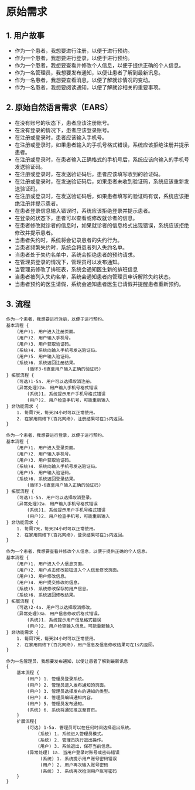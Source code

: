 # 原始需求

## 1. 用户故事

- 作为一个患者，我想要进行注册，以便于进行预约。
- 作为一个患者，我想要进行登录，以便于进行预约。
- 作为一个患者，我想要查看并修改个人信息，以便于提供正确的个人信息。
- 作为一名管理员，我想要发布通知，以便让患者了解到最新讯息。
- 作为一名患者，我想要查看消息，以便了解就诊情况的变动。
- 作为一名患者，我想要阅读通知，以便了解就诊相关的重要事项。

## 2. 原始自然语言需求（EARS）

- 在没有账号的状态下，患者应该注册账号。
- 在没有登录的情况下，患者应该登录账号。
- 在注册或登录时，患者应该输入手机号。
- 在注册或登录时，如果患者输入的手机号格式错误，系统应该拒绝注册并提示患者。
- 在注册或登录时，在患者输入正确格式的手机号后，系统应该向输入的手机号发送验证码。
- 在注册或登录时，在发送验证码后，患者应该填写收到的验证码。
- 在注册或登录时，在发送验证码后，如果患者未收到验证码，系统应该重新发送验证码。
- 在注册或登录时，在发送验证码后，如果患者填写的验证码有误，系统应该拒绝注册并提示患者。
- 在患者登录信息输入错误时，系统应该拒绝登录并提示患者。
- 在登录的状态下，患者可以查看或修改就诊者的信息。
- 在患者修改就诊者的信息时，如果就诊者的信息格式出现错误，系统应该拒绝修改并提示患者。
- 当患者失约时，系统将会记录患者的失约行为。
- 当患者频繁失约时，系统会将患者列入失约名单。
- 当患者处于失约名单中，系统会拒绝患者的预约请求。
- 在管理员登录的情况下，管理员可以发布通知。
- 当管理员修改了排班表，系统会通知医生新的排班信息
- 当患者被列入失约名单，系统会通知患者向管理员申诉解除失约状态。
- 当患者预约的医生请假，系统会通知患者医生已请假并提醒患者重新预约。

## 3. 流程

```
作为一个患者，我想要进行注册，以便于进行预约。
基本流程 {
	(用户)1. 用户进入注册页面。
	(用户)2. 用户输入手机号。
	(用户)3. 用户获取验证码。
	(系统)4. 系统向输入手机号发送验证码。
	(用户)5. 用户输入验证码。
	(系统)6. 系统返回注册结果。
		(循环3-6直至用户输入正确的验证码)		
} 拓展流程 {
	(可选)1-5a. 用户可以选择取消注册。
	(异常处理)2a. 用户输入手机号格式错误
		(系统)1. 系统提示用户手机号格式错误
		(用户)2. 用户检查手机号，可能重新输入
} 非功能需求 {
	1. 每周7天，每天24小时可以正常使用。
	2. 在家用网络下(百兆网络)，注册结果可在1s内返回。
}
```

```
作为一个患者，我想要进行登录，以便于进行预约。
基本流程 {
	(用户)1. 用户进入登录页面。
	(用户)2. 用户输入手机号。
	(用户)3. 用户获取验证码。
	(系统)4. 系统向输入手机号发送验证码。
	(用户)5. 用户输入验证码。
	(系统)6. 系统返回登录结果。
		(循环3-6直至用户输入正确的验证码)
} 拓展流程 {
	(可选)1-5a. 用户可以选择取消登录。
	(异常处理)2a. 用户输入手机号格式错误
		(系统)1. 系统提示用户手机号格式错误
		(用户)2. 用户检查手机号，可能重新输入
} 非功能需求 {
	1. 每周7天，每天24小时可以正常使用。
	2. 在家用网络下(百兆网络)，登录结果可在1s内返回。
}
```

```
作为一个患者，我想要查看并修改个人信息，以便于提供正确的个人信息。
基本流程 {
	(用户)1. 用户进入个人信息页面。
	(用户)2. 用户点击修改按钮进入个人信息修改页面。
	(用户)3. 用户修改信息。
	(用户)4. 用户提交修改的信息。
	(系统)5. 系统修改保存的用户信息。
	(系统)6. 系统返回修改结果。
} 拓展流程 {
	(可选)2-4a. 用户可以选择取消修改。
	(异常处理)3a. 用户信息修改后格式错误。
		(系统)1. 系统提示用户信息格式错误
		(用户)2. 用户检查输入信息，可能重新输入
} 非功能需求 {
	1. 每周7天，每天24小时可以正常使用。
	2. 在家用网络下(百兆网络)，用户信息及信息修改结果可在1s内返回。
}
```
```
作为一名管理员，我想要发布通知，以便让患者了解到最新讯息
{
	基本流程 {
		(用户) 1. 管理员登录系统。
		(用户) 2. 管理员进入发布通知的页面。
		(用户) 3. 管理员选择发布的通知的类型。
		(用户) 4. 管理员编辑通知内容。
		(用户) 5. 管理员发布通知。
		(系统) 6. 系统将通知推送至首页。
	}
	扩展流程{
        (可选) 1-5a. 管理员可以在任何时间选择退出系统。
            (系统) 1. 系统进入管理员模式。
            (系统) 2. 管理员执行退出操作。
            (用户) 3. 系统退出，保存当前信息。
        (异常处理) 1a. 当用户登录时账号或密码错误
             (系统) 1. 系统提示用户账号密码错误
             (用户) 2. 用户再次输入账号密码
             (系统) 3. 系统再次检测用户账号密码
    }
}
```
